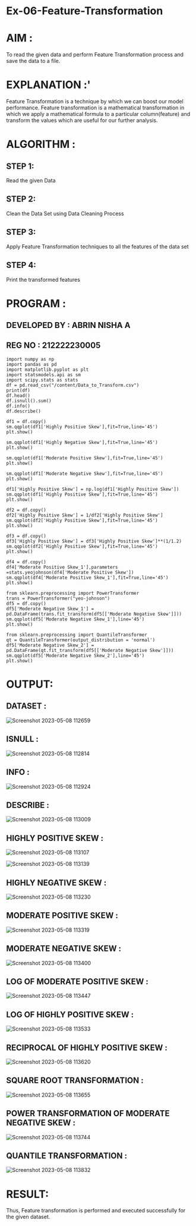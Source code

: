# Ex-06-Feature-Transformation

# AIM :

To read the given data and perform Feature Transformation process and save the data to a file.

# EXPLANATION :'

Feature Transformation is a technique by which we can boost our model performance. Feature transformation is a mathematical transformation in which we apply a mathematical formula to a particular column(feature) and transform the values which are useful for our further analysis.

# ALGORITHM :

## STEP 1:

Read the given Data

## STEP 2:

Clean the Data Set using Data Cleaning Process

## STEP 3:

Apply Feature Transformation techniques to all the features of the data set

## STEP 4:

Print the transformed features

# PROGRAM :

## DEVELOPED BY : ABRIN NISHA A
## REG NO : 212222230005

```
import numpy as np
import pandas as pd
import matplotlib.pyplot as plt
import statsmodels.api as sm
import scipy.stats as stats
df = pd.read_csv("/content/Data_to_Transform.csv")
print(df)
df.head()
df.isnull().sum()
df.info()
df.describe()

df1 = df.copy()
sm.qqplot(df1['Highly Positive Skew'],fit=True,line='45')
plt.show()

sm.qqplot(df1['Highly Negative Skew'],fit=True,line='45')
plt.show()

sm.qqplot(df1['Moderate Positive Skew'],fit=True,line='45')
plt.show()

sm.qqplot(df1['Moderate Negative Skew'],fit=True,line='45')
plt.show()

df1['Highly Positive Skew'] = np.log(df1['Highly Positive Skew'])
sm.qqplot(df1['Highly Positive Skew'],fit=True,line='45')
plt.show()

df2 = df.copy()
df2['Highly Positive Skew'] = 1/df2['Highly Positive Skew']
sm.qqplot(df2['Highly Positive Skew'],fit=True,line='45')
plt.show()

df3 = df.copy()
df3['Highly Positive Skew'] = df3['Highly Positive Skew']**(1/1.2)
sm.qqplot(df2['Highly Positive Skew'],fit=True,line='45')
plt.show()

df4 = df.copy()
df4['Moderate Positive Skew_1'],parameters =stats.yeojohnson(df4['Moderate Positive Skew'])
sm.qqplot(df4['Moderate Positive Skew_1'],fit=True,line='45')
plt.show()

from sklearn.preprocessing import PowerTransformer 
trans = PowerTransformer("yeo-johnson")
df5 = df.copy()
df5['Moderate Negative Skew_1'] = pd.DataFrame(trans.fit_transform(df5[['Moderate Negative Skew']]))
sm.qqplot(df5['Moderate Negative Skew_1'],line='45')
plt.show()

from sklearn.preprocessing import QuantileTransformer
qt = QuantileTransformer(output_distribution = 'normal')
df5['Moderate Negative Skew_2'] = pd.DataFrame(qt.fit_transform(df5[['Moderate Negative Skew']]))
sm.qqplot(df5['Moderate Negative Skew_2'],line='45')
plt.show()
```

# OUTPUT:

## DATASET :

![Screenshot 2023-05-08 112659](https://user-images.githubusercontent.com/118889454/236745326-df06e0a4-c945-49cb-97ad-87216cdc4d5b.png)

## ISNULL :

![Screenshot 2023-05-08 112814](https://user-images.githubusercontent.com/118889454/236745445-4bbd80ad-ecf9-4217-a11f-a9ffdd9d9ecc.png)

## INFO :

![Screenshot 2023-05-08 112924](https://user-images.githubusercontent.com/118889454/236745591-17617128-bf9d-4a4e-9916-3ffb0cdcdc91.png)

## DESCRIBE : 

![Screenshot 2023-05-08 113009](https://user-images.githubusercontent.com/118889454/236745698-fe3efad7-11e4-4c7d-af62-79bd0cf7fe22.png)

## HIGHLY POSITIVE SKEW :

![Screenshot 2023-05-08 113107](https://user-images.githubusercontent.com/118889454/236745822-e2631dc7-3e75-43b1-a763-cc250ba6e39e.png)

![Screenshot 2023-05-08 113139](https://user-images.githubusercontent.com/118889454/236745919-c87b21e5-e153-44db-af7d-6e87370ebfde.png)

## HIGHLY NEGATIVE SKEW : 

![Screenshot 2023-05-08 113230](https://user-images.githubusercontent.com/118889454/236746020-98e98b8f-c1c1-42a2-a2b0-fce23a6e3843.png)

## MODERATE POSITIVE SKEW :

![Screenshot 2023-05-08 113319](https://user-images.githubusercontent.com/118889454/236746140-b53e1185-45e0-4cbd-8f1e-9fe331609a5b.png)

## MODERATE NEGATIVE SKEW : 

![Screenshot 2023-05-08 113400](https://user-images.githubusercontent.com/118889454/236746253-2aea507b-872a-41de-b1a8-df77d8acfadf.png)

## LOG OF MODERATE POSITIVE SKEW :

![Screenshot 2023-05-08 113447](https://user-images.githubusercontent.com/118889454/236746393-47855ac2-a498-4e96-911c-f9a28219de15.png)

## LOG OF HIGHLY POSITIVE SKEW :

![Screenshot 2023-05-08 113533](https://user-images.githubusercontent.com/118889454/236746516-f8f59943-0bf5-4569-a076-2c9787661b19.png)

## RECIPROCAL OF HIGHLY POSITIVE SKEW : 

![Screenshot 2023-05-08 113620](https://user-images.githubusercontent.com/118889454/236746648-acac828d-b9b9-4302-8da3-1392164c1c80.png)

## SQUARE ROOT TRANSFORMATION :

![Screenshot 2023-05-08 113655](https://user-images.githubusercontent.com/118889454/236746755-4909d2dd-bd10-4547-848a-732afd203a9e.png)

## POWER TRANSFORMATION OF MODERATE NEGATIVE SKEW :

![Screenshot 2023-05-08 113744](https://user-images.githubusercontent.com/118889454/236746892-04f4f145-c7ed-4f76-8430-8e0fed552643.png)

## QUANTILE TRANSFORMATION :

![Screenshot 2023-05-08 113832](https://user-images.githubusercontent.com/118889454/236747022-b9ee1319-5020-4249-8ab4-5d06dba11f3c.png)

# RESULT:

Thus, Feature transformation is performed and executed successfully for the given dataset.

